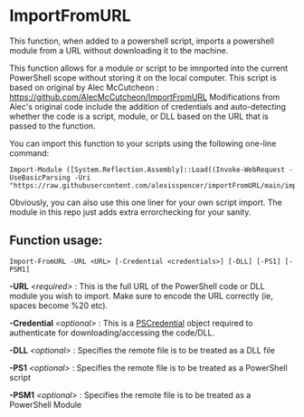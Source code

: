 # ImportFromURL

This function, when added to a powershell script, imports a powershell module from a URL without downloading it to the machine.

This function allows for a module or script to be imnported into the current PowerShell scope without storing it on the local computer.
This script is based on original by Alec McCutcheon : https://github.com/AlecMcCutcheon/ImportFromURL
Modifications from Alec's original code include the addition of credentials and auto-detecting whether the code is a script, module, or DLL based on the URL that is passed to the function.

You can import this function to your scripts using the following one-line command:

```
Import-Module ([System.Reflection.Assembly]::Load((Invoke-WebRequest -UseBasicParsing -Uri "https://raw.githubusercontent.com/alexisspencer/importFromURL/main/importfromURL.psm1").content))
```

Obviously, you can also use this one liner for your own script import.  The module in this repo just adds extra errorchecking for your sanity.


## Function usage:
```
Import-FromURL -URL <URL> [-Credential <credentials>] [-DLL] [-PS1] [-PSM1]
```

**-URL** *\<required\>* : This is the full URL of the PowerShell code or DLL module you wish to import. Make sure to encode the URL correctly (ie, spaces become %20 etc).

**-Credential** *\<optional\>* : This is a [PSCredential](https://learn.microsoft.com/en-us/powershell/scripting/learn/deep-dives/add-credentials-to-powershell-functions?view=powershell-5.1) object required to authenticate for downloading/accessing the code/DLL.

**-DLL** *\<optional\>* : Specifies the remote file is to be treated as a DLL file

**-PS1** *\<optional\>* : Specifies the remote file is to be treated as a PowerShell script

**-PSM1** *\<optional\>* : Specifies the remote file is to be treated as a PowerShell Module

